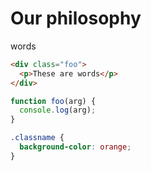 # Our philosophy

words

```html
<div class="foo">
  <p>These are words</p>
</div>
```

```js
function foo(arg) {
  console.log(arg);
}
```

```css
.classname {
  background-color: orange;
}
```
